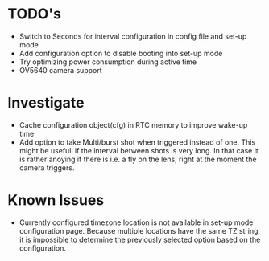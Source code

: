 # TODO's
 - Switch to Seconds for interval configuration in config file and set-up mode
 - Add configuration option to disable booting into set-up mode
 - Try optimizing power consumption during active time
 - OV5640 camera support

# Investigate
 - Cache configuration object(cfg) in RTC memory to improve wake-up time
 - Add option to take Multi/burst shot when triggered instead of one. This
   might be usefull if the interval between shots is very long. In that case it
   is rather anoying if there is i.e. a fly on the lens, right at the moment
   the camera triggers.

# Known Issues
 - Currently configured timezone location is not available in set-up mode
   configuration page. Because multiple locations have the same TZ string, it
   is impossible to determine the previously selected option based on the
   configuration.
